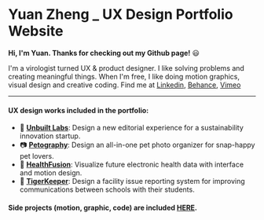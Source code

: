# Yuan Zheng _ UX Design Portfolio Website


**Hi, I'm Yuan. Thanks for checking out my Github page!** :smiley:

I'm a virologist turned UX & product designer. I like solving problems and creating meaningful things. When I'm free, I like doing motion graphics, visual design and creative coding. Find me at [Linkedin](https://www.linkedin.com/in/yuanzdesign/), [Behance](https://www.behance.net/yuanzdesign), [Vimeo](https://vimeo.com/yuanzdesign)

---
#### UX design works included in the portfolio:
* :seedling:  **[Unbuilt Labs]( http://www.yzcanvas.com/UnbuiltLabs.html)**: Design a new editorial experience for a sustainability innovation startup.
* :camera:  **[Petography](http://www.yzcanvas.com/Petography.html)**: Design an all-in-one pet photo organizer for snap-happy pet lovers. 
* :hospital:  **[HealthFusion](http://www.yzcanvas.com/HealthFusion.html)**: Visualize future electronic health data with interface and motion design.
* :hammer:  **[TigerKeeper](http://www.yzcanvas.com/FMS.html)**: Design a facility issue reporting system for improving communications between schools with their students.

#### Side projects (motion, graphic, code) are included [HERE](http://www.yzcanvas.com/index.html#bsidePage).


